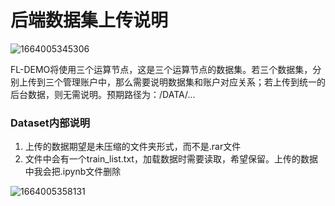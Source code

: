 # 后端数据集上传说明

![1664005345306](C:\Users\12756\AppData\Local\Temp\1664005345306.png)



FL-DEMO将使用三个运算节点，这是三个运算节点的数据集。若三个数据集，分别上传到三个管理账户中，那么需要说明数据集和账户对应关系；若上传到统一的后台数据，则无需说明。预期路径为：/DATA/... 

### Dataset内部说明

1. 上传的数据期望是未压缩的文件夹形式，而不是.rar文件
2. 文件中会有一个train_list.txt，加载数据时需要读取，希望保留。上传的数据中我会把.ipynb文件删除

![1664005358131](C:\Users\12756\AppData\Local\Temp\1664005358131.png)





